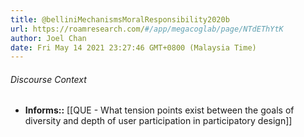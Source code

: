 ```yaml
---
title: @belliniMechanismsMoralResponsibility2020b
url: https://roamresearch.com/#/app/megacoglab/page/NTdEThYtK
author: Joel Chan
date: Fri May 14 2021 23:27:46 GMT+0800 (Malaysia Time)
---
```




###### Discourse Context

- **Informs::** [[QUE - What tension points exist between the goals of diversity and depth of user participation in participatory design]]
